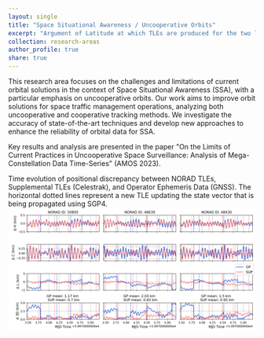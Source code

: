 ```yaml
---
layout: single
title: "Space Situational Awareness / Uncooperative Orbits"
excerpt: "Argument of Latitude at which TLEs are produced for the two largest constellations based on TLE source.<br/><img src='/images/animated_polar_histogram.gif' width='350'>"
collection: research-areas
author_profile: true
share: true
---
```


This research area focuses on the challenges and limitations of current orbital solutions in the context of Space Situational Awareness (SSA), with a particular emphasis on uncooperative orbits. Our work aims to improve orbit solutions for space traffic management operations, analyzing both uncooperative and cooperative tracking methods. We investigate the accuracy of state-of-the-art techniques and develop new approaches to enhance the reliability of orbital data for SSA.

Key results and analysis are presented in the paper "On the Limits of Current Practices in Uncooperative Space Surveillance: Analysis of Mega-Constellation Data Time-Series" (AMOS 2023).

Time evolution of positional discrepancy between NORAD TLEs, Supplemental TLEs (Celestrak), and Operator Ephemeris Data (GNSS). The horizontal dotted lines represent a new TLE updating the state vector that is being propagated using SGP4.<br/><img src='/images/SUPvsGPvsOp_06022023.png' width='800'>
